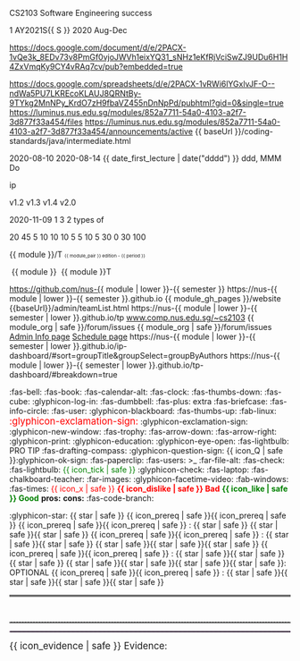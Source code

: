 <!-- ===========================  primary module configuration ============================================= -->

<span id="module">CS2103</span>
<span id="module_name">Software Engineering</span>
<span id="module_color">success</span>

<span id="S">1</span>
<span id="semester">AY2021S{{ S }}</span>
<span id="period">2020 Aug-Dec</span>

<span id="instructors_page">https://docs.google.com/document/d/e/2PACX-1vQe3k_8EDv73v8PmGf0vjoJWVh1eixYQ31_sNHz1eKfRjVciSwZJ9UDu6H1H4ZxVmqKy9CY4vRAq7cv/pub?embedded=true</span>

<span id="pr_review_mapping">https://docs.google.com/spreadsheets/d/e/2PACX-1vRWi6lYGxlvJF-O--ndWa5PU7LKREcoKLAUJ8QRNtBy-9TYkg2MnNPy_KrdO7zH9fbaVZ455nDnNpPd/pubhtml?gid=0&single=true</span>
<span id="files_link">https://luminus.nus.edu.sg/modules/852a7711-54a0-4103-a2f7-3d877f33a454/files</span>
<span id="announcements_link">https://luminus.nus.edu.sg/modules/852a7711-54a0-4103-a2f7-3d877f33a454/announcements/active</span>
<span id="java_coding_standard">{{ baseUrl }}/coding-standards/java/intermediate.html</span>

<variable name="date_semester_start">2020-08-10</variable>
<variable name="date_first_lecture">2020-08-14</variable>
<variable name="day_lecture">{{ date_first_lecture | date("dddd") }}</variable>
<variable name="format_normal">ddd, MMM Do</variable>

<variable name="ip_repo_name">ip</variable>

<span id="first_version">v1.2</span>
<span id="penultimate_version">v1.3</span>
<span id="final_version">v1.4</span>
<span id="future_version">v2.0</span>

<variable name="date_final_submission">2020-11-09</variable>
<variable name="ug_pages_per_person">1</variable>
<variable name="dg_pages_per_person">3</variable>
<variable name="uml_diagrams_per_person">2 types of</variable>

<variable name="marks_ip">20</variable>
<variable name="marks_tp">45</variable>
<variable name="marks_tp_design">5</variable>
<variable name="marks_tp_documentation">10</variable>
<variable name="marks_tp_implementation">10</variable>
<variable name="marks_tp_pm">10</variable>
<variable name="marks_tp_pm_individual">5</variable>
<variable name="marks_tp_pm_team">5</variable>
<variable name="marks_tp_qa">10</variable>
<variable name="marks_participation">5</variable>
<variable name="marks_exam">30</variable>
<variable name="marks_exam_essay">0</variable>
<variable name="marks_exam_mcq">30</variable>
<variable name="mcq_count">100</variable>


<!-- ===========================  secondary module configuration =========================================== -->

<span id="module_pair">{{ module }}/T</span>
<span id="edition_badge"><small><small><small><span class='badge badge-pill badge-{{ module_color }}'>{{ module_pair }} edition - {{ period }}</span></small></small></small></span>

<span name="M"><span class="badge badge-info">&nbsp;{{ module }}&nbsp;</span></span>
<span name="MT"><span class="badge badge-warning">{{ module }}T</span></span>

<span id="module_org">https://github.com/nus-{{ module | lower }}-{{ semester }}</span>
<span id="module_gh_pages">https://nus-{{ module | lower }}-{{ semester }}.github.io</span>
<span id="module_website">{{ module_gh_pages }}/website</span>
<span id="link_team_list">{{baseUrl}}/admin/teamList.html</span>
<span id="ab3_website">https://nus-{{ module | lower }}-{{ semester | lower }}.github.io/tp</span>
<span id="participation_marks_page">www.comp.nus.edu.sg/~cs2103</span>
<span id="bugs_link">{{ module_org | safe }}/forum/issues</span>
<span id="forum_link">{{ module_org | safe }}/forum/issues</span>
<span id="admin_link"><md>[Admin Info page]({{baseUrl}}/admin/index.html)</md></span>
<span id="schedule_link"><md>[Schedule page]({{baseUrl}}/schedule/index.html)</md></span>
<span id="ip_dashboard">https://nus-{{ module | lower }}-{{ semester | lower }}.github.io/ip-dashboard/#sort=groupTitle&groupSelect=groupByAuthors</span>
<span id="tp_dashboard">https://nus-{{ module | lower }}-{{ semester | lower }}.github.io/tp-dashboard/#breakdown=true</span>

<!-- ===========================  icons ================================================= -->

<span id="icon_announcement"><md>:fas-bell:</md></span>
<span id="icon_book"><md>:fas-book:</md></span>
<span id="icon_calendar"><md>:fas-calendar-alt:</md></span>
<span id="icon_deadline"><md>:fas-clock:</md></span>
<span id="icon_dislike"><md>:fas-thumbs-down:</md></span>
<span id="icon_example"><md>:fas-cube:</md></span>
<span id="icon_embedding"><md>:glyphicon-log-in:</md></span>
<span id="icon_exercise"><md>:fas-dumbbell:</md></span>
<span id="icon_extra"><span class='badge badge-pill badge-secondary'><md>:fas-plus: extra</md></span></span>
<span id="icon_evidence"><md>:fas-briefcase:</md></span>
<span id="icon_info"><md>:fas-info-circle:</md></span>
<span id="icon_individual"><md>:fas-user:</md></span>
<span id="icon_lecture"><md>:glyphicon-blackboard:</md></span>
<span id="icon_like"><md>:fas-thumbs-up:</md></span>
<span id="icon_linux"><md>:fab-linux:</md></span>
<span id="icon_important_big_red"><font color="red"><big>:glyphicon-exclamation-sign:</big></font></span>
<span id="icon_important"><md>:glyphicon-exclamation-sign:</md></span>
<span id="icon_new_window"><md>:glyphicon-new-window:</md></span>
<span id="icon_outcome"><md>:fas-trophy:</md></span>
<span id="icon_output"><md>:fas-arrow-down:</md></span>
<span id="icon_output_right"><md>:fas-arrow-right:</md></span>
<span id="icon_print"><md>:glyphicon-print:</md></span>
<span id="icon_prereq"><md>:glyphicon-education:</md></span>
<span id="icon_preview"><md>:glyphicon-eye-open:</md></span>
<span id="icon_pro_tip"><span class="badge badge-pill badge-warning">:fas-lightbulb: PRO TIP</span></span>
<span id="icon_project"><md>:fas-drafting-compass:</md></span>
<span id="icon_Q"><md>:glyphicon-question-sign:</md></span>
<span id="icon_Q_A">{{ icon_Q | safe }}:glyphicon-ok-sign:</span>
<span id="icon_resource"><md>:fas-paperclip:</md></span>
<span id="icon_team"><md>:fas-users:</md></span>
<span id="icon_terminal"><smal><span class="badge badge-secondary">&gt;_</span></smal></span>
<span id="icon_text"><md>:far-file-alt:</md></span>
<span id="icon_tick"><md>:fas-check:</md></span>
<span id="icon_tip"><span class="badge badge-pill badge-warning">:fas-lightbulb:</span></span>
<span id="icon_tick_green"><span style="color:green">{{ icon_tick | safe }}</span></span>
<span id="icon_todo"><md>:glyphicon-check:</md></span>
<span id="icon_try">:fas-laptop:</span>
<span id="icon_tutorial"><md>:fas-chalkboard-teacher:</md></span>
<span id="icon_slides"><md>:far-images:</md></span>
<span id="icon_video"><md>:glyphicon-facetime-video:</md></span>
<span id="icon_windows"><md>:fab-windows:</md></span>
<span id="icon_x"><md>:fas-times:</md></span>
<span id="icon_x_red"><span style="color:red">{{ icon_x | safe }}</span></span>
<span id="bad"><font color="red"><md>**{{ icon_dislike | safe }} Bad**</md></font></span>
<span id="good"><font color="green"><md>**{{ icon_like | safe }} Good**</md></font></span>
<variable name="pros"><span class="text-success">**pros:**</span></variable>
<variable name="cons"><span class="text-danger">**cons:**</span></variable>
<span id="icon_repo"><md>:fas-code-branch:</md></span>

<span id="s"><md>:glyphicon-star:</md></span>
<span id="star"><span class='glyphicon glyphicon-star' aria-hidden='true'></span></span>
<span id="one_star"><span class='badge badge-pill badge-light text-danger'>{{ star | safe }} </span></span>
<span id="prereq_no_stars"><span class='badge badge-pill badge-secondary'>{{ icon_prereq | safe }}{{ icon_prereq | safe }}</span></span>
<span id="prereq_one_star"><span class='badge badge-pill badge-secondary'>{{ icon_prereq | safe }}{{ icon_prereq | safe }} : {{ star | safe }} </span></span>
<span id="two_stars"><span class='badge badge-pill badge-light text-warning'>{{ star | safe }}{{ star | safe }} </span></span>
<span id="prereq_two_stars"><span class='badge badge-pill badge-secondary'>{{ icon_prereq | safe }}{{ icon_prereq | safe }} : {{ star | safe }}{{ star | safe }} </span></span>
<span id="three_stars"><span class='badge badge-pill badge-light text-primary'>{{ star | safe }}{{ star | safe }}{{ star | safe }} </span></span>
<span id="prereq_three_stars"><span class='badge badge-pill badge-secondary'>{{ icon_prereq | safe }}{{ icon_prereq | safe }} : {{ star | safe }}{{ star | safe }}{{ star | safe }} </span></span>
<span id="four_stars"><span class='badge badge-pill badge-success'>{{ star | safe }}{{ star | safe }}{{ star | safe }}{{ star | safe }}: OPTIONAL</span></span>
<span id="prereq_four_stars"><span class='badge badge-pill badge-secondary'>{{ icon_prereq | safe }}{{ icon_prereq | safe }} : {{ star | safe }}{{ star | safe }}{{ star | safe }}{{ star | safe }} </span></span>
<span id="hr_double"><hr style="border-top: 3px double #c5c5c5;"></span>

<!-- ===========================  misc aliases =========================================== -->

<span id="pagebreak"><p style="page-break-after: always;">&nbsp;</p></span>
<span id="dashed_line"><hr style="border-top: dashed 1px; border-color:grey" /></span>
<span id="dotted_line"><hr style="border-width: 1px; border-color: #f3ccff; border-style: dotted"></span>
<span id="evidence"><big>{{ icon_evidence | safe }} Evidence:</big></span>
